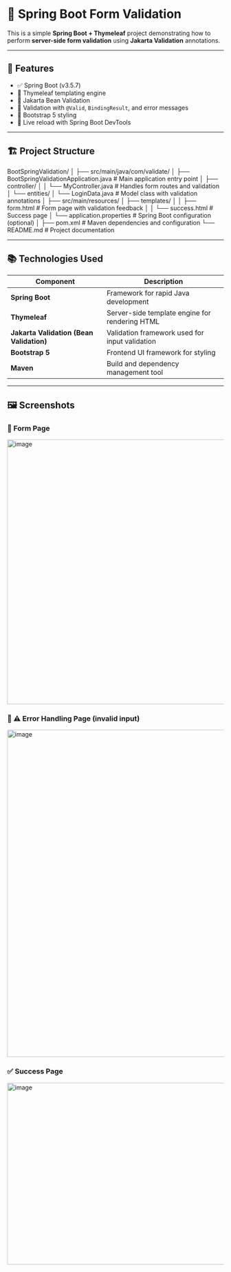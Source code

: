 # 🧾 Spring Boot Form Validation 

This is a simple **Spring Boot + Thymeleaf** project demonstrating how to perform **server-side form validation** using **Jakarta Validation** annotations.

---

## 🚀 Features

- ✅ Spring Boot (v3.5.7)
- 🧩 Thymeleaf templating engine
- 🧠 Jakarta Bean Validation 
- 🧰 Validation with `@Valid`, `BindingResult`, and error messages
- 🎨 Bootstrap 5 styling
- 🔄 Live reload with Spring Boot DevTools

---

## 🏗️ Project Structure

BootSpringValidation/
│
├── src/main/java/com/validate/
│ ├── BootSpringValidationApplication.java # Main application entry point
│ ├── controller/
│ │ └── MyController.java # Handles form routes and validation
│ └── entities/
│ └── LoginData.java # Model class with validation annotations
│
├── src/main/resources/
│ ├── templates/
│ │ ├── form.html # Form page with validation feedback
│ │ └── success.html # Success page
│ └── application.properties # Spring Boot configuration (optional)
│
├── pom.xml # Maven dependencies and configuration
└── README.md # Project documentation


---

## 📚 Technologies Used

| Component | Description |
|------------|-------------|
| **Spring Boot** | Framework for rapid Java development |
| **Thymeleaf** | Server-side template engine for rendering HTML |
| **Jakarta Validation (Bean Validation)** | Validation framework used for input validation |
| **Bootstrap 5** | Frontend UI framework for styling |
| **Maven** | Build and dependency management tool |

---
## 🖼️ Screenshots

### 🧾 Form Page
<img width="1457" height="615" alt="image" src="https://github.com/user-attachments/assets/f0e64792-f4e4-4a0b-9d81-d2de25e5761a" />

### 🧾 ⚠️ Error Handling Page (invalid input)
<img width="1366" height="760" alt="image" src="https://github.com/user-attachments/assets/65d3855d-c362-4f0d-a69e-21c01fb76183" />

### ✅ Success Page
<img width="837" height="422" alt="image" src="https://github.com/user-attachments/assets/7d5ebe32-df03-41f0-9594-5d85b8c4af54" />
